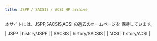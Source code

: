 ```yaml
---
title: JSPP / SACSIS / ACSI HP archive
---
```


本サイトには、JSPP,SACSIS,ACSI の過去のホームページを
保持しています。

| JSPP | history/JSPP |
| SACSIS | history/SACSIS |
| ACSI | history/ACSI |

